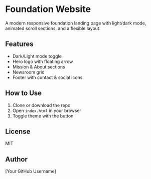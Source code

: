 # Foundation Website

A modern responsive foundation landing page with light/dark mode, animated scroll sections, and a flexible layout.

## Features
- Dark/Light mode toggle
- Hero logo with floating arrow
- Mission & About sections
- Newsroom grid
- Footer with contact & social icons

## How to Use
1. Clone or download the repo
2. Open `index.html` in your browser
3. Toggle theme with the button

## License
MIT

## Author
[Your GitHub Username]
